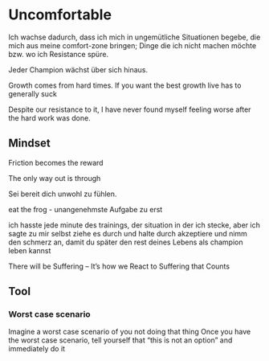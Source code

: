 # Uncomfortable
Ich wachse dadurch, dass ich mich in ungemütliche Situationen begebe, die mich aus meine comfort-zone bringen; Dinge die ich nicht machen möchte bzw. wo ich Resistance spüre.

Jeder Champion wächst über sich hinaus.

Growth comes from hard times. If you want the best growth live has to generally suck

Despite our resistance to it, I have never found myself feeling worse after the hard work was done.

## Mindset
Friction becomes the reward

The only way out is through

Sei bereit dich unwohl zu fühlen.

eat the frog - unangenehmste Aufgabe zu erst

ich hasste jede minute des trainings, der situation in der ich stecke, aber ich sagte zu mir selbst ziehe es durch und halte durch akzeptiere und nimm den schmerz an, damit du später den rest deines Lebens als champion leben kannst

There will be Suffering – It’s how we React to Suffering that Counts

## Tool

### Worst case scenario
Imagine a worst case scenario of you not doing that thing Once you have the worst case scenario, tell yourself that “this is not an option” and immediately do it